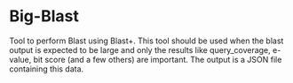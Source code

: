 # Big-Blast

Tool to perform Blast using Blast+. This tool should be used when the blast output is expected to be large and only the results like query_coverage, e-value, bit score (and a few others) are important. The output is a JSON file containing this data.